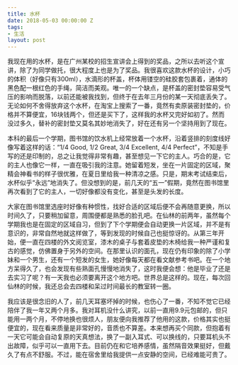 ```yaml
---
title: 水杯
date: 2018-05-03 00:00:00 Z
tags:
- 生活
layout: post
---
```


我现在用的水杯，是在广州某校的招生宣讲会上得到的奖品，之所以去听这个宣讲，除了为同学做托，很大程度上也是为了奖品。我很喜欢这款水杯的设计，小巧的体积（好像只有300ml），水滴形的杯盖，杯体用镂空的硅胶套包裹着，通体的黑色配一根红色的手绳，简洁而美观。唯一的一个缺点，是杯盖的密封垫容易受气压的影响而脱落，以前还能被我找到，但终于在去年三月份的某一天彻底丢失了。无论如何不舍得放弃这个水杯，在淘宝上搜索了一番，竟然有卖原装密封垫的，价格并不算便宜，16块钱两个，但还是买下了，这样我的水杯又完好如初了。然而没过多久，替补的密封垫又莫名其妙地消失了，好在还有另一个坚持用到了现在。

本科的最后一个学期，图书馆的饮水机上经常放着一个水杯，沿着竖排的刻度线好像写着这样的话：<q>1/4 Good, 1/2 Great, 3/4 Excellent, 4/4 Perfect</q>，不知是手写的还是印制的，总之让我觉得非常有趣，甚至想见一下它的主人。巧合的是，它的主人也像它一样，一直在吸引我的注意。她留着短发，坐在一片固定的区域，聚精会神看书的样子很优雅，在夏日里给我一种清凉之感。只是，期末考试结束后，水杯似乎“永远”地消失了。但没想到的是，前几天的“五一”假期，竟然在图书馆里再次看到了它的主人，一切好像都没有变化，甚至是头发的长度。

大家在图书馆里选座时好像有种惯性，找好合适的区域后便不会再随意更换，所以时间久了，只要稍加留意，周围便都是熟悉的脸孔吧。在仙林的前两年，虽然每个学期我也是在固定的区域自习，但到了下个学期便会自动更换一片区域，并不是有意识的，非常自然地就这样做了，等到发现的时候自己也挺惊讶的。从第三年开始，便一直在四楼的外文阅览室，漆木的桌子与套着皮垫的木椅给我一种严谨和复古的感觉，仿佛置身于另外的空间。在那里认识的面孔，现在仍有印象的除了小学妹和一个男生，还有一个短发的女生，她好像每天都在看文献参考书吧。在一个地方呆得久了，也会发现有些熟面孔慢慢地消失了，这时我便会想：他是毕业了还是去实习了呢？有一天我也必须要离开这个地方吧。世界总是这样的。现在，每次回仙林的时候，我还总会去四楼和呆过时间最长的教室转一圈。

我应该是很念旧的人了，前几天耳塞坏掉的时候，也伤心了一番，不知不觉它已经陪伴了我一年又两个月多。我对耳机没什么讲究，以前一直用9.9元包邮的，但只能用一两个月，不停地换也很烦人，朋友便向我推荐了他用的这款，价格其实也挺便宜的，现在看来质量是非常好的，音质也不算差。本来想再买个同款，但抱着有一天它可能会自动复原的天真想法，换了一副入耳式、可以换线的，只要耳机头不出故障，似乎可以一直用下去。目前仍在和它培养感情，虽然隔音效果挺好，但戴久了有点不舒服。不过，能在宿舍里给我提供一点安静的空间，已经难能可贵了。
